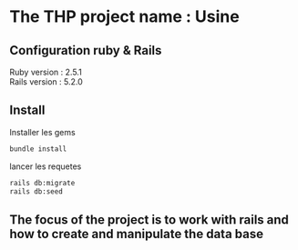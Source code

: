 # The THP project name : Usine

## Configuration ruby & Rails

Ruby version : 2.5.1
<br>
Rails version : 5.2.0

## Install

Installer les gems
```sh
bundle install
```

lancer les requetes
```sh
rails db:migrate
rails db:seed
```

## The focus of the project is to work with rails and how to create and manipulate the data base
